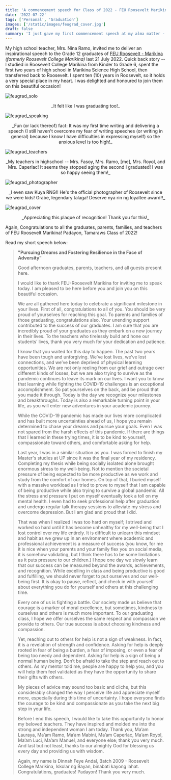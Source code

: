 ```yaml
---
title: 'A commencement speech for Class of 2022 - FEU Roosevelt Marikina'
date: '2022-07-22'
tags: ['Personal', 'Graduation']
images: ['/static/images/feugrad_cover.jpg']
draft: false
summary: 'I just gave my first commencement speech at my alma matter - FEU Roosevelt - Marikina (formerly Roosevelt College Marikina) last 21 July 2022.'
---
```


My high school teacher, Mrs. Nina Ramo, invited me to deliver an inspirational speech to the Grade 12 graduates of [FEU Roosevelt - Marikina](https://www.facebook.com/FEURooseveltMar) _(formerly Roosevelt College Marikina)_ last 21 July 2022. Quick back story -- I studied in Roosevelt College Marikina from Kinder to Grade 6, spent the first two years of high school in Marikina Science High School, then transferred back to Roosevelt. I spent ten (10) years in Roosevelt, so it holds a very special place in my heart. I was delighted and honoured to join them on this beautiful occasion!

![feugrad_solo](/static/images/feugrad_2.jpg)

<center>_It felt like I was graduating too!_</center>

![feugrad_speaking](/static/images/feugrad_3.jpg)

<center>_Fun (or lack thereof) fact: It was my first time writing and delivering a speech (I still haven't overcome my fear of writing speeches (or writing in general) because I know I have difficulties in expressing myself) so the anxious level is too high!_</center>

![feugrad_teachers](/static/images/feugrad_teachers.jpg)

<center>_My teachers in highschool -- Mrs. Fasoy, Mrs. Ramo, [me], Mrs. Royol, and Mrs. Caperlac! It seems they stopped aging the second I graduated! I was so happy seeing them!_</center>

![feugrad_photographer](/static/images/feugrad_photographer.jpg)

<center>_I even saw Kuya RNG!! He's the official photographer of Roosevelt since we were kids! Grabe, legendary talaga! Deserve nya rin ng loyaltee award!!_</center>
 
![feugrad_cover](/static/images/feugrad_cover.jpg)

<center>_Appreciating this plaque of recognition! Thank you for this!_</center>

Again, Congratulations to all the graduates, parents, families, and teachers of FEU Roosevelt Marikina! Padayon, Tamaraws Class of 2022!

Read my short speech below:

> **"Pursuing Dreams and Fostering Resilience in the Face of Adversity"**
>
> Good afternoon graduates, parents, teachers, and all guests present here.
>
> I would like to thank FEU-Roosevelt Marikina for inviting me to speak today. I am pleased to be here before you and join you on this beautiful occasion.
>
> We are all gathered here today to celebrate a significant milestone in your lives. First of all, congratulations to all of you. You should be very proud of yourselves for reaching this goal. To parents and families of those graduating, congratulations also. Your unending support contributed to the success of our graduates. I am sure that you are incredibly proud of your graduates as they embark on a new journey in their lives. To the teachers who tirelessly build and hone our students’ lives, thank you very much for your dedication and patience.
>
> I know that you waited for this day to happen. The past two years have been tough and unforgiving. We’ve lost lives, we’ve lost connections, and we’ve been deprived of physical learning opportunities. We are not only reeling from our grief and outrage over different kinds of losses, but we are also trying to survive as the pandemic continues to leave its mark on our lives. I want you to know that learning while fighting the COVID-19 challenges is an exceptional accomplishment. So pat yourselves on the back, and be proud that you made it through. Today is the day we recognize your milestones and breakthroughs. Today is also a remarkable turning point in your life, as you will enter new adventures in your academic journey.
>
> While the COVID-19 pandemic has made our lives more complicated and has built more uncertainties ahead of us, I hope you remain determined to chase your dreams and pursue your goals. Even I was not spared from the harsh effects of this pandemic. If there are things that I learned in these trying times, it is to be kind to yourself, compassionate toward others, and comfortable asking for help.
>
> Last year, I was in a similar situation as you. I was forced to finish my Master's studies at UP since it was the final year of my residency. Completing my thesis while being socially isolated alone brought enormous stress to my well-being. Not to mention the societal pressure of being expected to be more productive as we work and study from the comfort of our homes. On top of that, I buried myself with a massive workload as I tried to prove to myself that I am capable of being productive while also trying to survive a global pandemic. All the stress and pressure I put on myself eventually took a toll on my mental health. I even had to seek professional help after graduation and undergo regular talk therapy sessions to alleviate my stress and overcome depression. But I am glad and proud that I did.
>
> That was when I realized I was too hard on myself; I strived and worked so hard until it has become unhealthy for my well-being that I lost control over my life entirely. It is difficult to unlearn this mindset and habit as we grew up in an environment where academic and professional achievement is a measure of success (you know, for me it is nice when your parents and your family flex you on social media, it is somehow validating, but I think there has to be some limitations as it puts pressure to our children.) I hope one day we slowly learn that our success can be measured beyond the awards, achievements, and recognition. While excelling in class and being productive is good and fulfilling, we should never forget to put ourselves and our well-being first. It is okay to pause, reflect, and check in with yourself about everything you do for yourself and others at this challenging time.
>
> Every one of us is fighting a battle. Our society made us believe that courage is a marker of moral excellence, but sometimes, kindness to ourselves and others is much more important. To our graduating class, I hope we offer ourselves the same respect and compassion we provide to others. Our true success is about choosing kindness and compassion.
>
> Yet, reaching out to others for help is not a sign of weakness. In fact, it is a revelation of strength and confidence. Asking for help is deeply rooted in fear of being a burden, a fear of imposing, or even a fear of being too needy and dependent. Asking for help is a sign of being a normal human being. Don’t be afraid to take the step and reach out to others. As my mentor told me, people are happy to help you, and you will help them feel validated as they have the opportunity to share their gifts with others.
>
> My pieces of advice may sound too basic and cliche, but this considerably changed the way I perceive life and appreciate myself more, especially during this time of uncertainty. I hope everyone finds the courage to be kind and compassionate as you take the next big step in your life.
>
> Before I end this speech, I would like to take this opportunity to honor my beloved teachers. They have inspired and molded me into the strong and independent woman I am today. Thank you, Ma’am Lauraya, Ma’am Ramo, Ma’am Mabini, Ma’am Caperlac, Ma’am Royol, Ma’am Luci, Ma’am Manuel, and everyone else; thank you very much. And last but not least, thanks to our almighty God for blessing us every day and providing us with wisdom.
>
> Again, my name is Dinnah Feye Andal, Batch 2009 - Roosevelt College Marikina, Iskolar ng Bayan, binabati kayong lahat. Congratulations, graduates! Padayon! Thank you very much.
